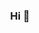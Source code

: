 <h3 align="center">Hi 👋</h3>

<!--
<h3 align="center">Hi I'm Rowadz</h3>

<p align="center">
  <a href="https://rowadz.com/">Personal Site</a> •
  <a href="https://www.youtube.com/channel/UC1Uw_GN4sodGisimwZNzMoA">Youtube</a> •
  <a href="https://www.linkedin.com/in/rowadz/">LinkedIn</a>
</p>

<!--

<img 
  align="right"
  src="https://github-readme-stats.vercel.app/api?username=Rowadz&show_icons=true&theme=prussian&include_all_commits=true&count_private=true&langs_count=true"
/>


I'm an engineer that enjoys teaching and building 😌

Old personal projects:
- 💡 [pollux](https://pollux.dev/): **A drag and drop website for mocking RESTFUL APIs, GraphQL APIs and fake data in various formats** => [video](https://youtu.be/4Kwv98RDoSM)
- 🌑 [Falak](https://github.com/Rowadz/Falak): A real-time nodejs server for CRUD operations that happened in MySQL (it monitors the binary logs and emit web socket events of the changes).
- 💡 [Erela](https://rowadz.github.io/Erela/#/): TypeScript / Nodejs framework for creating simple APIs ( supports DB migrations - DI - routing controls).
- 💡 [Vexpest](https://rowadz.github.io/vexpest_V2/#/): a github dashboard generator.


<!--
## Stuff I work with


![JavaScript](https://img.shields.io/badge/JavaScript-172f45?logo=JavaScript)
![TypeScript](https://img.shields.io/badge/TypeScript-172f45?logo=TypeScript)
![python](https://img.shields.io/badge/python-172f45?logo=python)
![nodejs](https://img.shields.io/badge/nodejs-172f45?logo=nodejs)
![django](https://img.shields.io/badge/django-172f45?logo=django)
![NestJs](https://img.shields.io/badge/NestJs-172f45?logo=NestJs)
![docker](https://img.shields.io/badge/docker-172f45?logo=docker)
![SQL](https://img.shields.io/badge/SQL-172f45?logo=sql)
![react](https://img.shields.io/badge/react-172f45?logo=react)
![git](https://img.shields.io/badge/git-172f45?logo=git)
![redux](https://img.shields.io/badge/redux-172f45?logo=redux)
![angular](https://img.shields.io/badge/angular-172f45?logo=angular)

!-->
